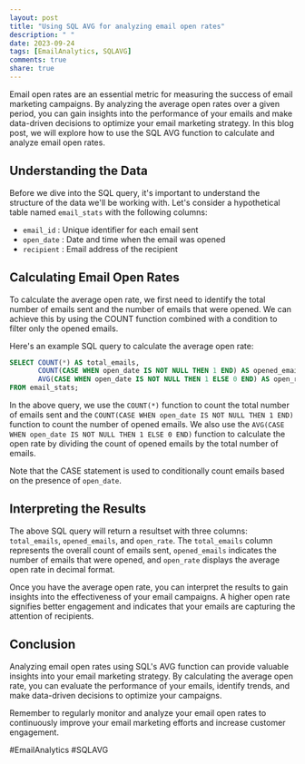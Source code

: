 ```yaml
---
layout: post
title: "Using SQL AVG for analyzing email open rates"
description: " "
date: 2023-09-24
tags: [EmailAnalytics, SQLAVG]
comments: true
share: true
---
```


Email open rates are an essential metric for measuring the success of email marketing campaigns. By analyzing the average open rates over a given period, you can gain insights into the performance of your emails and make data-driven decisions to optimize your email marketing strategy. In this blog post, we will explore how to use the SQL AVG function to calculate and analyze email open rates.

## Understanding the Data

Before we dive into the SQL query, it's important to understand the structure of the data we'll be working with. Let's consider a hypothetical table named `email_stats` with the following columns:

- `email_id` : Unique identifier for each email sent
- `open_date` : Date and time when the email was opened
- `recipient` : Email address of the recipient

## Calculating Email Open Rates

To calculate the average open rate, we first need to identify the total number of emails sent and the number of emails that were opened. We can achieve this by using the COUNT function combined with a condition to filter only the opened emails. 

Here's an example SQL query to calculate the average open rate:

```sql
SELECT COUNT(*) AS total_emails, 
       COUNT(CASE WHEN open_date IS NOT NULL THEN 1 END) AS opened_emails,
       AVG(CASE WHEN open_date IS NOT NULL THEN 1 ELSE 0 END) AS open_rate
FROM email_stats;
```

In the above query, we use the `COUNT(*)` function to count the total number of emails sent and the `COUNT(CASE WHEN open_date IS NOT NULL THEN 1 END)` function to count the number of opened emails. We also use the `AVG(CASE WHEN open_date IS NOT NULL THEN 1 ELSE 0 END)` function to calculate the open rate by dividing the count of opened emails by the total number of emails.

Note that the CASE statement is used to conditionally count emails based on the presence of `open_date`.

## Interpreting the Results

The above SQL query will return a resultset with three columns: `total_emails`, `opened_emails`, and `open_rate`. The `total_emails` column represents the overall count of emails sent, `opened_emails` indicates the number of emails that were opened, and `open_rate` displays the average open rate in decimal format.

Once you have the average open rate, you can interpret the results to gain insights into the effectiveness of your email campaigns. A higher open rate signifies better engagement and indicates that your emails are capturing the attention of recipients.

## Conclusion

Analyzing email open rates using SQL's AVG function can provide valuable insights into your email marketing strategy. By calculating the average open rate, you can evaluate the performance of your emails, identify trends, and make data-driven decisions to optimize your campaigns.

Remember to regularly monitor and analyze your email open rates to continuously improve your email marketing efforts and increase customer engagement.

#EmailAnalytics #SQLAVG